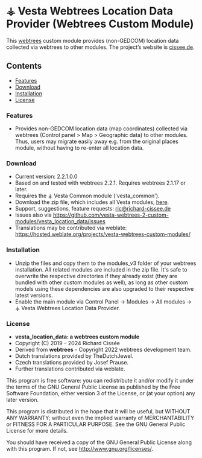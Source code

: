 
# ⚶ Vesta Webtrees Location Data Provider (Webtrees Custom Module)

This [webtrees](https://www.webtrees.net/) custom module provides (non-GEDCOM) location data collected via webtrees to other modules.
The project’s website is [cissee.de](https://cissee.de).

## Contents

* [Features](#features)
* [Download](#download)
* [Installation](#installation)
* [License](#license)

### Features<a name="features"/>

* Provides non-GEDCOM location data (map coordinates) collected via webtrees (Control panel > Map > Geographic data) to other modules.
Thus, users may migrate easily away e.g. from the original places module, without having to re-enter all location data.

### Download<a name="download"/>

* Current version: 2.2.1.0.0
* Based on and tested with webtrees 2.2.1. Requires webtrees 2.1.17 or later.
* Requires the ⚶ Vesta Common module ('vesta_common').
* Download the zip file, which includes all Vesta modules, [here](https://cissee.de/vesta.latest.zip).
* Support, suggestions, feature requests: <ric@richard-cissee.de>
* Issues also via <https://github.com/vesta-webtrees-2-custom-modules/vesta_location_data/issues>
* Translations may be contributed via weblate: <https://hosted.weblate.org/projects/vesta-webtrees-custom-modules/>

### Installation<a name="installation"/>

* Unzip the files and copy them to the modules_v3 folder of your webtrees installation. All related modules are included in the zip file. It's safe to overwrite the respective directories if they already exist (they are bundled with other custom modules as well), as long as other custom models using these dependencies are also upgraded to their respective latest versions.
* Enable the main module via Control Panel -> Modules -> All modules -> ⚶ Vesta Webtrees Location Data Provider.

### License<a name="license"/>

* **vesta_location_data: a webtrees custom module**
* Copyright (C) 2019 – 2024 Richard Cissée
* Derived from **webtrees** - Copyright 2022 webtrees development team.
* Dutch translations provided by TheDutchJewel.
* Czech translations provided by Josef Prause.
* Further translations contributed via weblate.

This program is free software: you can redistribute it and/or modify
it under the terms of the GNU General Public License as published by
the Free Software Foundation, either version 3 of the License, or
(at your option) any later version.

This program is distributed in the hope that it will be useful,
but WITHOUT ANY WARRANTY; without even the implied warranty of
MERCHANTABILITY or FITNESS FOR A PARTICULAR PURPOSE. See the
GNU General Public License for more details.

You should have received a copy of the GNU General Public License
along with this program. If not, see <http://www.gnu.org/licenses/>.
